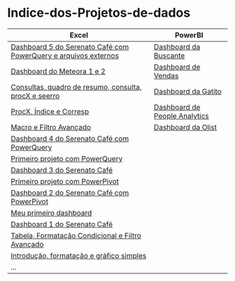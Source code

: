 # Indice-dos-Projetos-de-dados

| Excel | PowerBI |
| ------------- | ------------- |
| [Dashboard 5 do Serenato Café com PowerQuery e arquivos externos](https://github.com/dsCarneiro/Excel09.3-Dashboard-com-PowerQuery.git)  | [Dashboard da Buscante](https://github.com/dsCarneiro/PowerBI2.git)  |
| [Dashboard do Meteora 1 e 2](https://github.com/dsCarneiro/Excel11-Dashboard_PowerPivot_e_TBDinamica.git)  | [Dashboard de Vendas](https://github.com/dsCarneiro/PowerBI7.git)  |
| [Consultas, quadro de resumo, consulta, procX e seerro](https://github.com/dsCarneiro/Excel04-Seerro_Consulta_ProcX_e_QuadroDeResumo.git)  |  [Dashboard da Gatito](https://github.com/dsCarneiro/PowerBI1.git) |
| [ProcX, Índice e Corresp](https://github.com/dsCarneiro/Excel10-ProcX_Indice_e_Corresp.git)  |  [Dashboard de People Analytics](https://github.com/dsCarneiro/PowerBI6.git) |
| [Macro e Filtro Avançado](https://github.com/dsCarneiro/Excel12-Macro_FiltroAvancado.git)  | [Dashboard da Olist](https://github.com/dsCarneiro/PowerBI3.git) |
| [Dashboard 4 do Serenato Café com PowerQuery](https://github.com/dsCarneiro/Excel09.2-DashBoard-com-PowerQuery.git)  |    |
| [Primeiro projeto com PowerQuery](https://github.com/dsCarneiro/Excel08-PowerQuery.git)  |   |
| [Dashboard 3 do Serenato Café](https://github.com/dsCarneiro/Excel09-DashBoard-com-FiltroDeAno.git)  |   |
| [Primeiro projeto com PowerPivot](https://github.com/dsCarneiro/Excel06-PowerPivot.git)  |   |
| [Dashboard 2 do Serenato Café com PowerPivot](https://github.com/dsCarneiro/Excel07-Dashboard-usando-PowerPivot-e-segmentacao-de-dados.git)  |   |
| [Meu primeiro dashboard](https://github.com/dsCarneiro/Excel03-Primeiro_Dashboard.git)  |   |
| [Dashboard 1 do Serenato Café](https://github.com/dsCarneiro/Excel05-Dashboard_do_Serenato_Cafe.git)  |   |
| [Tabela, Formatação Condicional e Filtro Avançado](https://github.com/dsCarneiro/Excel02-Tabela_FormatacaoCondicional_e_FiltroAvancado.git)  |   |
| [Introdução, formatação e gráfico simples](https://github.com/dsCarneiro/Excel01-Introducao-formatacao-e-grafico-simples.git)  |   |
| ...  |   |
